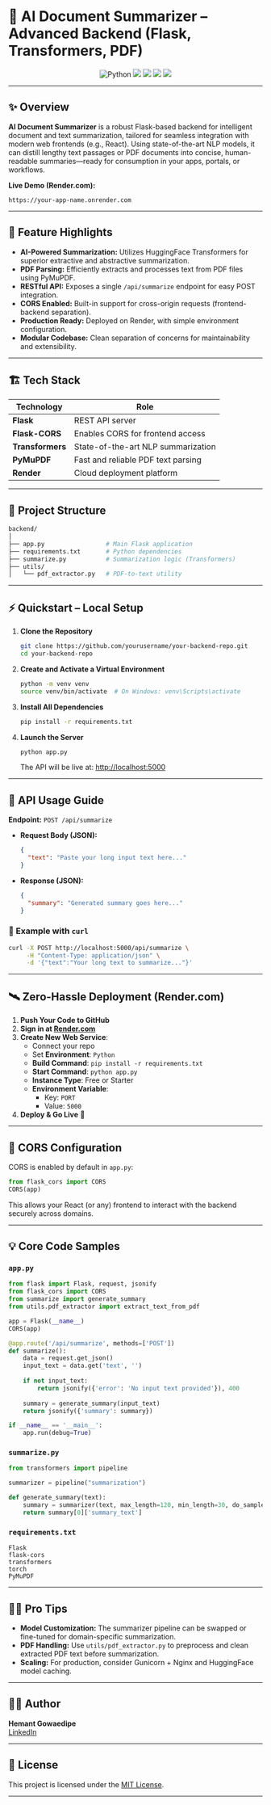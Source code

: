 # 🧠 AI Document Summarizer – Advanced Backend (Flask, Transformers, PDF)

<p align="center">
  <img src="https://img.shields.io/badge/Python-3.8+-blue?logo=python&logoColor=white" alt="Python"/>
  <img src="https://img.shields.io/badge/Flask-API-orange?logo=flask"/>
  <img src="https://img.shields.io/badge/Transformers-HuggingFace-yellow?logo=python"/>
  <img src="https://img.shields.io/badge/Render.com-Deployed-success?logo=render"/>
  <img src="https://img.shields.io/badge/License-MIT-green"/>
</p>

---

## ✨ Overview

**AI Document Summarizer** is a robust Flask-based backend for intelligent document and text summarization, tailored for seamless integration with modern web frontends (e.g., React). Using state-of-the-art NLP models, it can distill lengthy text passages or PDF documents into concise, human-readable summaries—ready for consumption in your apps, portals, or workflows.

**Live Demo (Render.com):**
```
https://your-app-name.onrender.com
```

---

## 🚀 Feature Highlights

- **AI-Powered Summarization:** Utilizes HuggingFace Transformers for superior extractive and abstractive summarization.
- **PDF Parsing:** Efficiently extracts and processes text from PDF files using PyMuPDF.
- **RESTful API:** Exposes a single `/api/summarize` endpoint for easy POST integration.
- **CORS Enabled:** Built-in support for cross-origin requests (frontend-backend separation).
- **Production Ready:** Deployed on Render, with simple environment configuration.
- **Modular Codebase:** Clean separation of concerns for maintainability and extensibility.

---

## 🏗️ Tech Stack

| Technology     | Role                                |
|----------------|-------------------------------------|
| **Flask**      | REST API server                     |
| **Flask-CORS** | Enables CORS for frontend access    |
| **Transformers** | State-of-the-art NLP summarization |
| **PyMuPDF**    | Fast and reliable PDF text parsing  |
| **Render**     | Cloud deployment platform           |

---

## 📂 Project Structure

```bash
backend/
│
├── app.py                 # Main Flask application
├── requirements.txt       # Python dependencies
├── summarize.py           # Summarization logic (Transformers)
├── utils/
│   └── pdf_extractor.py   # PDF-to-text utility
```

---

## ⚡ Quickstart – Local Setup

1. **Clone the Repository**
   ```bash
   git clone https://github.com/yourusername/your-backend-repo.git
   cd your-backend-repo
   ```

2. **Create and Activate a Virtual Environment**
   ```bash
   python -m venv venv
   source venv/bin/activate  # On Windows: venv\Scripts\activate
   ```

3. **Install All Dependencies**
   ```bash
   pip install -r requirements.txt
   ```

4. **Launch the Server**
   ```bash
   python app.py
   ```
   The API will be live at: [http://localhost:5000](http://localhost:5000)

---

## 🧪 API Usage Guide

**Endpoint:** `POST /api/summarize`

- **Request Body (JSON):**
  ```json
  {
    "text": "Paste your long input text here..."
  }
  ```
- **Response (JSON):**
  ```json
  {
    "summary": "Generated summary goes here..."
  }
  ```

### 📝 Example with `curl`
```bash
curl -X POST http://localhost:5000/api/summarize \
     -H "Content-Type: application/json" \
     -d '{"text":"Your long text to summarize..."}'
```

---

## 🛰️ Zero-Hassle Deployment (Render.com)

1. **Push Your Code to GitHub**
2. **Sign in at [Render.com](https://render.com)**
3. **Create New Web Service**:
   - Connect your repo
   - Set **Environment**: `Python`
   - **Build Command**: `pip install -r requirements.txt`
   - **Start Command**: `python app.py`
   - **Instance Type**: Free or Starter
   - **Environment Variable**:  
     - Key: `PORT`  
     - Value: `5000`
4. **Deploy & Go Live** 🚀

---

## 🔐 CORS Configuration

CORS is enabled by default in `app.py`:

```python
from flask_cors import CORS
CORS(app)
```
This allows your React (or any) frontend to interact with the backend securely across domains.

---

## 💡 Core Code Samples

### `app.py`
```python
from flask import Flask, request, jsonify
from flask_cors import CORS
from summarize import generate_summary
from utils.pdf_extractor import extract_text_from_pdf

app = Flask(__name__)
CORS(app)

@app.route('/api/summarize', methods=['POST'])
def summarize():
    data = request.get_json()
    input_text = data.get('text', '')
    
    if not input_text:
        return jsonify({'error': 'No input text provided'}), 400
    
    summary = generate_summary(input_text)
    return jsonify({'summary': summary})

if __name__ == '__main__':
    app.run(debug=True)
```

### `summarize.py`
```python
from transformers import pipeline

summarizer = pipeline("summarization")

def generate_summary(text):
    summary = summarizer(text, max_length=120, min_length=30, do_sample=False)
    return summary[0]['summary_text']
```

### `requirements.txt`
```
Flask
flask-cors
transformers
torch
PyMuPDF
```

---

## 🧙‍♂️ Pro Tips

- **Model Customization:** The summarizer pipeline can be swapped or fine-tuned for domain-specific summarization.
- **PDF Handling:** Use `utils/pdf_extractor.py` to preprocess and clean extracted PDF text before summarization.
- **Scaling:** For production, consider Gunicorn + Nginx and HuggingFace model caching.

---

## 👨‍💻 Author

**Hemant Gowaedipe**  
[LinkedIn](https://www.linkedin.com/in/hemantgowardipe)  

---

## 📜 License

This project is licensed under the [MIT License](./LICENSE).

---
